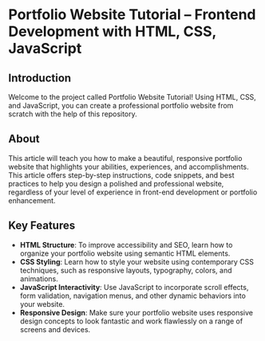 # Portfolio Website Tutorial – Frontend Development with HTML, CSS, JavaScript

## Introduction

Welcome to the project called Portfolio Website Tutorial! Using HTML, CSS, and JavaScript, you can create a professional portfolio website from scratch with the help of this repository.

## About
This article will teach you how to make a beautiful, responsive portfolio website that highlights your abilities, experiences, and accomplishments. This article offers step-by-step instructions, code snippets, and best practices to help you design a polished and professional website, regardless of your level of experience in front-end development or portfolio enhancement.

## Key Features
- **HTML Structure**: To improve accessibility and SEO, learn how to organize your portfolio website using semantic HTML elements.
- **CSS Styling**: Learn how to style your website using contemporary CSS techniques, such as responsive layouts, typography, colors, and animations.
- **JavaScript Interactivity**: Use JavaScript to incorporate scroll effects, form validation, navigation menus, and other dynamic behaviors into your website.
- **Responsive Design**: Make sure your portfolio website uses responsive design concepts to look fantastic and work flawlessly on a range of screens and devices.
